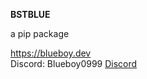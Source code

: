 **BSTBLUE**

a pip package 



https://blueboy.dev     
Discord:    Blueboy0999
            [Discord](https://discordapp.com/users/1085999186681548861)

    